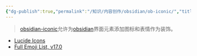 ```yaml
---
{"dg-publish":true,"permalink":"/知识/内容创作/obsidian/ob-iconic/","title":"iconic","tags":["obsidian","内容创作"],"noteIcon":""}
---
```


> [obsidian-iconic](https://github.com/gfxholo/iconic)允许为[obsidian](https://obsidian.md)界面元素添加图标和表情作为装饰。


- [Lucide Icons](https://lucide.dev/icons/categories)
- [Full Emoji List, v17.0](https://www.unicode.org/emoji/charts/full-emoji-list.html)
